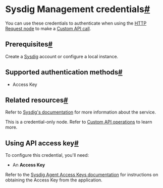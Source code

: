 [](https://github.com/n8n-io/n8n-docs/edit/main/docs/integrations/builtin/credentials/sysdig.md "Edit this page")

# Sysdig Management credentials[#](#sysdig-management-credentials "Permanent link")

You can use these credentials to authenticate when using the [HTTP Request node](../../core-nodes/n8n-nodes-base.httprequest/) to make a [Custom API call](../../../custom-operations/).

## Prerequisites[#](#prerequisites "Permanent link")

Create a [Sysdig](https://sysdig.com) account or configure a local instance.

## Supported authentication methods[#](#supported-authentication-methods "Permanent link")

*   Access Key

## Related resources[#](#related-resources "Permanent link")

Refer to [Sysdig's documentation](https://docs.sysdig.com/en/docs/developer-tools/sysdig-api/) for more information about the service.

This is a credential-only node. Refer to [Custom API operations](../../../custom-operations/) to learn more.

## Using API access key[#](#using-api-access-key "Permanent link")

To configure this credential, you'll need:

*   An **Access Key**

Refer to the [Sysdig Agent Access Keys documentation](https://docs.sysdig.com/en/docs/administration/agent_access_key/) for instructions on obtaining the Access Key from the application.